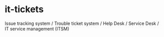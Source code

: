 # it-tickets
Issue tracking system / Trouble ticket system / Help Desk / Service Desk / IT service management (ITSM) 

